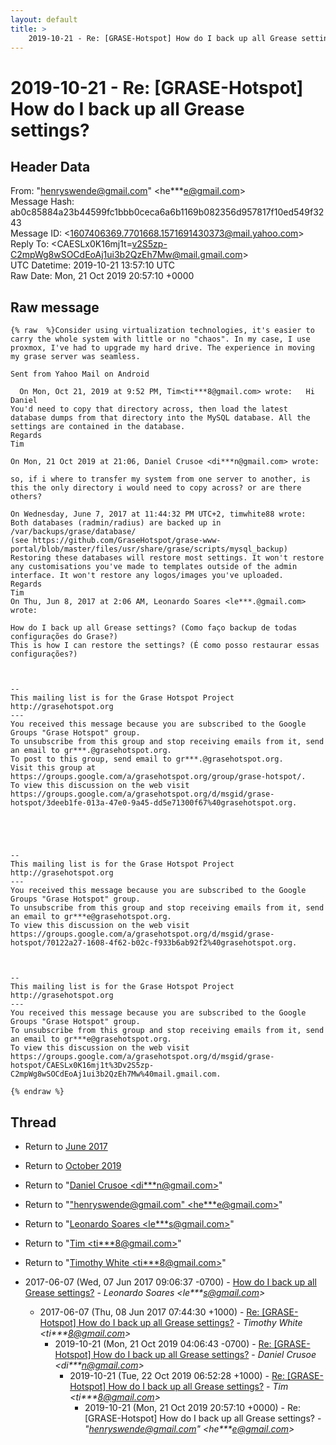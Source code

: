 ```yaml
---
layout: default
title: >
    2019-10-21 - Re: [GRASE-Hotspot] How do I back up all Grease settings?
---
```


# 2019-10-21 - Re: [GRASE-Hotspot] How do I back up all Grease settings?

## Header Data

From: "henryswende@gmail.com" \<he***e@gmail.com\><br>
Message Hash: ab0c85884a23b44599fc1bbb0ceca6a6b1169b082356d957817f10ed549f3243<br>
Message ID: \<1607406369.7701668.1571691430373@mail.yahoo.com\><br>
Reply To: \<CAESLx0K16mj1t=v2S5zp-C2mpWg8wSOCdEoAj1ui3b2QzEh7Mw@mail.gmail.com\><br>
UTC Datetime: 2019-10-21 13:57:10 UTC<br>
Raw Date: Mon, 21 Oct 2019 20:57:10 +0000<br>

## Raw message

```
{% raw  %}Consider using virtualization technologies, it's easier to carry the whole system with little or no "chaos". In my case, I use proxmox, I've had to upgrade my hard drive. The experience in moving my grase server was seamless. 

Sent from Yahoo Mail on Android 
 
  On Mon, Oct 21, 2019 at 9:52 PM, Tim<ti***8@gmail.com> wrote:   Hi Daniel
You'd need to copy that directory across, then load the latest database dumps from that directory into the MySQL database. All the settings are contained in the database.
Regards
Tim

On Mon, 21 Oct 2019 at 21:06, Daniel Crusoe <di***n@gmail.com> wrote:

so, if i where to transfer my system from one server to another, is this the only directory i would need to copy across? or are there others?

On Wednesday, June 7, 2017 at 11:44:32 PM UTC+2, timwhite88 wrote:
Both databases (radmin/radius) are backed up in /var/backups/grase/database/ (see https://github.com/GraseHotspot/grase-www-portal/blob/master/files/usr/share/grase/scripts/mysql_backup)
Restoring these databases will restore most settings. It won't restore any customisations you've made to templates outside of the admin interface. It won't restore any logos/images you've uploaded.
Regards
Tim
On Thu, Jun 8, 2017 at 2:06 AM, Leonardo Soares <le***.@gmail.com> wrote:

How do I back up all Grease settings? (Como faço backup de todas configurações do Grase?)
This is how I can restore the settings? (É como posso restaurar essas configurações?)



-- 
This mailing list is for the Grase Hotspot Project http://grasehotspot.org
--- 
You received this message because you are subscribed to the Google Groups "Grase Hotspot" group.
To unsubscribe from this group and stop receiving emails from it, send an email to gr***.@grasehotspot.org.
To post to this group, send email to gr***.@grasehotspot.org.
Visit this group at https://groups.google.com/a/grasehotspot.org/group/grase-hotspot/.
To view this discussion on the web visit https://groups.google.com/a/grasehotspot.org/d/msgid/grase-hotspot/3deeb1fe-013a-47e0-9a45-dd5e71300f67%40grasehotspot.org.





-- 
This mailing list is for the Grase Hotspot Project http://grasehotspot.org
--- 
You received this message because you are subscribed to the Google Groups "Grase Hotspot" group.
To unsubscribe from this group and stop receiving emails from it, send an email to gr***e@grasehotspot.org.
To view this discussion on the web visit https://groups.google.com/a/grasehotspot.org/d/msgid/grase-hotspot/70122a27-1608-4f62-b02c-f933b6ab92f2%40grasehotspot.org.



-- 
This mailing list is for the Grase Hotspot Project http://grasehotspot.org
--- 
You received this message because you are subscribed to the Google Groups "Grase Hotspot" group.
To unsubscribe from this group and stop receiving emails from it, send an email to gr***e@grasehotspot.org.
To view this discussion on the web visit https://groups.google.com/a/grasehotspot.org/d/msgid/grase-hotspot/CAESLx0K16mj1t%3Dv2S5zp-C2mpWg8wSOCdEoAj1ui3b2QzEh7Mw%40mail.gmail.com.
  
{% endraw %}
```

## Thread

+ Return to [June 2017](/archive/2017/06)
+ Return to [October 2019](/archive/2019/10)

+ Return to "[Daniel Crusoe <di***n<span>@</span>gmail.com>](/authors/di___n_at_gmail_com)"
+ Return to "["henryswende@gmail.com" <he***e<span>@</span>gmail.com>](/authors/he___e_at_gmail_com)"
+ Return to "[Leonardo Soares <le***s<span>@</span>gmail.com>](/authors/le___s_at_gmail_com)"
+ Return to "[Tim <ti***8<span>@</span>gmail.com>](/authors/ti___8_at_gmail_com)"
+ Return to "[Timothy White <ti***8<span>@</span>gmail.com>](/authors/ti___8_at_gmail_com)"

+ 2017-06-07 (Wed, 07 Jun 2017 09:06:37 -0700) - [How do I back up all Grease settings?](/archive/2017/06/1e40e5527ab613b5141b3d933913948692201a9257b4ff16398de7f1730c2971) - _Leonardo Soares \<le***s@gmail.com\>_
  + 2017-06-07 (Thu, 08 Jun 2017 07:44:30 +1000) - [Re: [GRASE-Hotspot] How do I back up all Grease settings?](/archive/2017/06/bb8d83df1ab470538b486f1a9eea7d9b99d2c745235dcee2334c61d5323e67e5) - _Timothy White \<ti***8@gmail.com\>_
    + 2019-10-21 (Mon, 21 Oct 2019 04:06:43 -0700) - [Re: [GRASE-Hotspot] How do I back up all Grease settings?](/archive/2019/10/5841a4554821e4500c5d0803b6324c0cd2e55749bf6dd7c6012f17c5ec17887e) - _Daniel Crusoe \<di***n@gmail.com\>_
      + 2019-10-21 (Tue, 22 Oct 2019 06:52:28 +1000) - [Re: [GRASE-Hotspot] How do I back up all Grease settings?](/archive/2019/10/2301b3599ea90812792842d100caaaf03e4e98fc4b52e02b4a73c468cd59a5e2) - _Tim \<ti***8@gmail.com\>_
        + 2019-10-21 (Mon, 21 Oct 2019 20:57:10 +0000) - Re: [GRASE-Hotspot] How do I back up all Grease settings? - _"henryswende@gmail.com" \<he***e@gmail.com\>_

